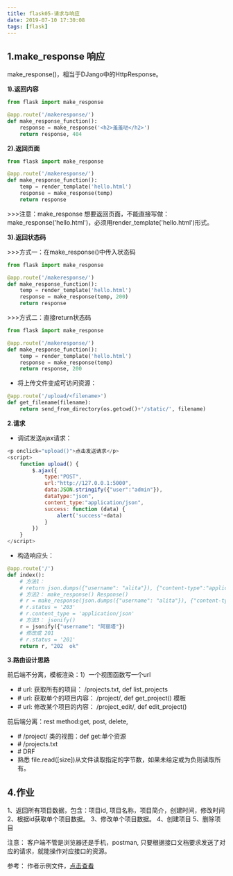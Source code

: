 ```yaml
---
title: flask05-请求与响应
date: 2019-07-10 17:30:08
tags: [flask]
---
```


## **1.make_response 响应**

make_response()，相当于DJango中的HttpResponse。

**1).返回内容**

```python
from flask import make_response

@app.route('/makeresponse/')
def make_response_function():
    response = make_response('<h2>羞羞哒</h2>')
    return response, 404
```

<!-- more -->

**2).返回页面**

```python
from flask import make_response

@app.route('/makeresponse/')
def make_response_function():
    temp = render_template('hello.html')
    response = make_response(temp)
    return response
```

\>>>注意：make_response 想要返回页面，不能直接写做：make_response('hello.html')，必须用render_template('hello.html')形式。

**3).返回状态码**

\>>>方式一：在make_response()中传入状态码

```python
from flask import make_response

@app.route('/makeresponse/')
def make_response_function():
    temp = render_template('hello.html')
    response = make_response(temp, 200)
    return response
```

\>>>方式二：直接return状态码

```python
from flask import make_response

@app.route('/makeresponse/')
def make_response_function():
    temp = render_template('hello.html')
    response = make_response(temp)
    return response, 200
```

- 将上传文件变成可访问资源：

```python
@app.route('/upload/<filename>')
def get_filename(filename):
    return send_from_directory(os.getcwd()+'/static/', filename)
```



**2.请求**

- 调试发送ajax请求：

```javascript
<p onclick="upload()">点击发送请求</p>
<script>
    function upload() {
        $.ajax({
            type:"POST",
            url:"http://127.0.0.1:5000",
            data:JSON.stringify({"user":"admin"}),
            dataType:"json",
            content_type:"application/json",
            success: function (data) {
                alert('success'+data)
            }
        })
    }
</script>
```

- 构造响应头：

```python
@app.route('/')
def index():
    # 方法1：
    # return json.dumps({"username": "alita"}), {"content-type":"application/json"}
    # 方法2： make_response() Response()
    # r = make_response(json.dumps({"username": "alita"}), {"content-type":"application/json"})
    # r.status = '203'
    # r.content_type = 'application/json'
    # 方法3： jsonify()
    r = jsonify({"username": "阿丽塔"})
    # 修改成 201
    # r.status = '201'
    return r, "202  ok"
```



**3.路由设计思路**

 前后端不分离，模板渲染：1）一个视图函数写一个url
- \# url: 获取所有的项目： /projects.txt, def list_projects
- \# url: 获取单个的项目内容： /project/<id>, def get_project() 模板
- \# url: 修改某个项目的内容： /project_edit/<id>, def edit_project()

前后端分离：rest method:get, post, delete,
- \# /project/<id> 类的视图：def get:单个资源
- \# /projects.txt
- \# DRF
- 熟悉
  file.read([size])从文件读取指定的字节数，如果未给定或为负则读取所有。

## **4.作业**
1、返回所有项目数据，包含：项目id, 项目名称，项目简介，创建时间，修改时间
2、根据id获取单个项目数据。
3、修改单个项目数据。
4、创建项目
5、删除项目

注意： 客户端不管是浏览器还是手机，postman, 只要根据接口文档要求发送了对应的请求，就能操作对应接口的资源。

参考：
作者示例文件，[点击查看](<https://github.com/icon-python/python-study/tree/master/flask06/homework>)

